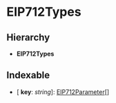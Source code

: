 # EIP712Types

## Hierarchy

* **EIP712Types**

## Indexable

* \[ **key**: _string_\]: [EIP712Parameter](_packages_sdk_utils_src_sign_typed_data_utils_.eip712parameter.md)\[\]

